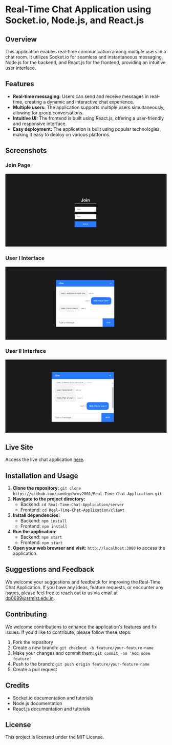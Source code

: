 # Real-Time Chat Application using Socket.io, Node.js, and React.js

## Overview

This application enables real-time communication among multiple users in a chat room. It utilizes Socket.io for seamless and instantaneous messaging, Node.js for the backend, and React.js for the frontend, providing an intuitive user interface.

## Features

- **Real-time messaging:** Users can send and receive messages in real-time, creating a dynamic and interactive chat experience.
- **Multiple users:** The application supports multiple users simultaneously, allowing for group conversations.
- **Intuitive UI:** The frontend is built using React.js, offering a user-friendly and responsive interface.
- **Easy deployment:** The application is built using popular technologies, making it easy to deploy on various platforms.

## Screenshots

### Join Page
![Join Page](Join.png)

### User I Interface
![User I Interface](User-I.png)

### User II Interface
![User II Interface](User-II.png)

## Live Site

Access the live chat application [here](https://64cbf22f1f25c20a3fc41343--lighthearted-capybara-1ab8f6.netlify.app/).

## Installation and Usage

1. **Clone the repository:** `git clone https://github.com/pandeydhruv2001/Real-Time-Chat-Application.git`
2. **Navigate to the project directory:**
   - Backend: `cd Real-Time-Chat-Application/server`
   - Frontend: `cd Real-Time-Chat-Application/client`
3. **Install dependencies:**
   - Backend: `npm install`
   - Frontend: `npm install`
4. **Run the application:**
   - Backend: `npm start`
   - Frontend: `npm start`
5. **Open your web browser and visit:** `http://localhost:3000` to access the application.

## Suggestions and Feedback

We welcome your suggestions and feedback for improving the Real-Time Chat Application. If you have any ideas, feature requests, or encounter any issues, please feel free to reach out to us via email at [dp0689@srmist.edu.in](mailto:your.email@example.com).

## Contributing

We welcome contributions to enhance the application's features and fix issues. If you'd like to contribute, please follow these steps:

1. Fork the repository
2. Create a new branch: `git checkout -b feature/your-feature-name`
3. Make your changes and commit them: `git commit -am 'Add some feature'`
4. Push to the branch: `git push origin feature/your-feature-name`
5. Create a pull request

## Credits

- Socket.io documentation and tutorials
- Node.js documentation
- React.js documentation and tutorials

## License

This project is licensed under the MIT License.

